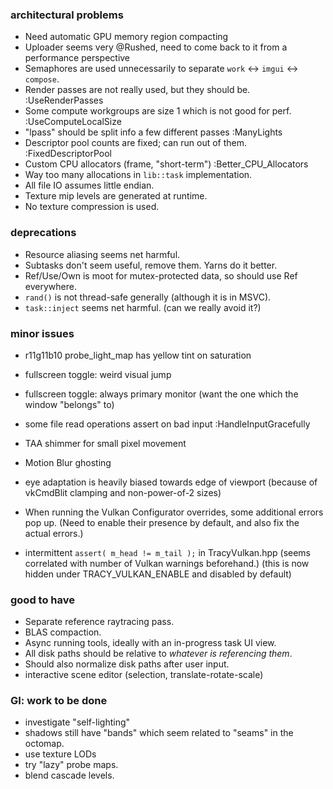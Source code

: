 ### architectural problems
- Need automatic GPU memory region compacting
- Uploader seems very @Rushed, need to come back to it from a performance perspective
- Semaphores are used unnecessarily to separate `work` <-> `imgui` <-> `compose`.
- Render passes are not really used, but they should be. :UseRenderPasses
- Some compute workgroups are size 1 which is not good for perf. :UseComputeLocalSize
- "lpass" should be split info a few different passes :ManyLights
- Descriptor pool counts are fixed; can run out of them. :FixedDescriptorPool
- Custom CPU allocators (frame, "short-term") :Better_CPU_Allocators
- Way too many allocations in  `lib::task` implementation.
- All file IO assumes little endian.
- Texture mip levels are generated at runtime.
- No texture compression is used.

### deprecations
- Resource aliasing seems net harmful. 
- Subtasks don't seem useful, remove them. Yarns do it better.
- Ref/Use/Own is moot for mutex-protected data, so should use Ref everywhere.
- `rand()` is not thread-safe generally (although it is in MSVC).
- `task::inject` seems net harmful. (can we really avoid it?)

### minor issues
- r11g11b10 probe_light_map has yellow tint on saturation
- fullscreen toggle: weird visual jump
- fullscreen toggle: always primary monitor (want the one which the window "belongs" to)
- some file read operations assert on bad input :HandleInputGracefully
- TAA shimmer for small pixel movement
- Motion Blur ghosting

- eye adaptation is heavily biased towards edge of viewport
  (because of vkCmdBlit clamping and non-power-of-2 sizes) 

- When running the Vulkan Configurator overrides, some additional errors pop up.
  (Need to enable their presence by default, and also fix the actual errors.)

- intermittent `assert( m_head != m_tail );` in TracyVulkan.hpp
  (seems correlated with number of Vulkan warnings beforehand.)
  (this is now hidden under TRACY_VULKAN_ENABLE and disabled by default)

### good to have
- Separate reference raytracing pass.
- BLAS compaction.
- Async running tools, ideally with an in-progress task UI view.
- All disk paths should be relative to *whatever is referencing them*.
- Should also normalize disk paths after user input.
- interactive scene editor (selection, translate-rotate-scale)

### GI: work to be done
- investigate "self-lighting"
- shadows still have "bands" which seem related to "seams" in the octomap.
- use texture LODs
- try "lazy" probe maps.
- blend cascade levels.